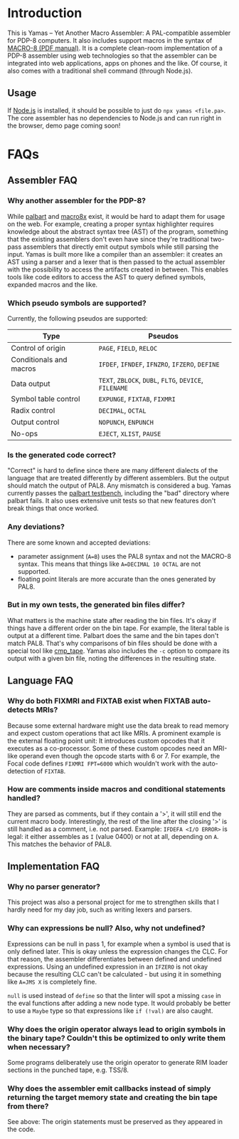 # Introduction
This is Yamas – Yet Another Macro Assembler: A PAL-compatible assembler for PDP-8 computers. It also includes support
macros in the syntax of [MACRO-8 (PDF manual)]. It is a complete clean-room implementation of a PDP-8 assembler using web technologies so that
the assembler can be integrated into web applications, apps on phones and the like. Of course, it also comes with a traditional shell command (through Node.js).

## Usage
If [Node.js](https://nodejs.org) is installed, it should be possible to just do `npx yamas <file.pa>`. The core assembler has no dependencies to Node.js and can run right in the browser, demo page coming soon!

# FAQs
## Assembler FAQ
### Why another assembler for the PDP-8?
While [palbart] and [macro8x] exist, it would be hard to adapt them for usage on the web. For example, creating a proper
syntax highlighter requires knowledge about the abstract syntax tree (AST) of the program, something that the existing
assemblers don't even have since they're traditional two-pass assemblers that directly emit output symbols while still
parsing the input. Yamas is built more like a compiler than an assembler: it creates an AST using a parser and a lexer
that is then passed to the actual assembler with the possibility to access the artifacts created in between. This enables
tools like code editors to access the AST to query defined symbols, expanded macros and the like.

### Which pseudo symbols are supported?
Currently, the following pseudos are supported:

 Type | Pseudos
------|---------
Control of origin       |`PAGE`,    `FIELD`,    `RELOC`
Conditionals and macros |`IFDEF`,   `IFNDEF`,   `IFNZRO`,   `IFZERO`,   `DEFINE`
Data output             |`TEXT`,    `ZBLOCK`,   `DUBL`,     `FLTG`,     `DEVICE`,   `FILENAME`
Symbol table control    |`EXPUNGE`, `FIXTAB`,   `FIXMRI`
Radix control           |`DECIMAL`, `OCTAL`
Output control          |`NOPUNCH`, `ENPUNCH`
No-ops                  |`EJECT`,   `XLIST`,    `PAUSE`

### Is the generated code correct?
"Correct" is hard to define since there are many different dialects of the language that are treated
differently by different assemblers. But the output should match the output of PAL8. Any mismatch is considered
a bug. Yamas currently passes the [palbart testbench], including the "bad" directory where palbart fails.
It also uses extensive unit tests so that new features don't break things that once worked.

### Any deviations?
There are some known and accepted deviations:

* parameter assignment (`A=B`) uses the PAL8 syntax and not the MACRO-8 syntax. This means that things like ``A=DECIMAL 10 OCTAL`` are not supported.
* floating point literals are more accurate than the ones generated by PAL8.

### But in my own tests, the generated bin files differ?
What matters is the machine state after reading the bin files. It's okay if things have a different order on the bin tape.
For example, the literal table is output at a different time. Palbart does the same and the bin tapes don't match PAL8.
That's why comparisons of bin files should be done with a special tool like [cmp_tape]. Yamas also includes the `-c` option to compare its output with a given bin file, noting the differences in the resulting state.

## Language FAQ
### Why do both FIXMRI and FIXTAB exist when FIXTAB auto-detects MRIs?
Because some external hardware might use the data break to read memory and expect custom operations that act like MRIs.
A prominent example is the external floating point unit: It introduces custom opcodes that it executes as a co-processor.
Some of these custom opcodes need an MRI-like operand even though the opcode starts with 6 or 7. For example, the Focal code
defines ``FIXMRI FPT=6000`` which wouldn't work with the auto-detection of `FIXTAB`.

### How are comments inside macros and conditional statements handled?
They are parsed as comments, but if they contain a '>', it will still end the current macro body.
Interestingly, the rest of the line after the closing '>' is still handled as a comment, i.e. not parsed.
Example: ``IFDEFA <I/O ERROR>`` is legal: it either assembles as `I` (value 0400) or not at all, depending on `A`.
This matches the behavior of PAL8.

## Implementation FAQ
### Why no parser generator?
This project was also a personal project for me to strengthen skills that I hardly need for my day job,
such as writing lexers and parsers.

### Why can expressions be null? Also, why not undefined?
Expressions can be null in pass 1, for example when a symbol is used that is only defined later. This is okay unless the expression changes the CLC.
For that reason, the assembler differentiates between defined and undefined expressions. Using an undefined expression in an `IFZERO` is not okay
because the resulting CLC can't be calculated - but using it in something like ``A=JMS X`` is completely fine.

`null` is used instead of `define` so that the linter will spot a missing `case`
in the eval functions after adding a new node type. It would probably be better to
use a `Maybe` type so that expressions like `if (!val)` are also caught.

### Why does the origin operator always lead to origin symbols in the binary tape? Couldn't this be optimized to only write them when necessary?
Some programs deliberately use the origin operator to generate RIM loader sections in the punched tape, e.g. TSS/8.

### Why does the assembler emit callbacks instead of simply returning the target memory state and creating the bin tape from there?
See above: The origin statements must be preserved as they appeared in the code.

[palbart]: http://www.pdp8online.com/ftp/software/palbart/
[macro8x]: http://simh.trailing-edge.com/sources/simtools/crossassemblers/
[palbart testbench]: http://www.pdp8online.com/ftp/software/palbart/testbench/
[cmp_tape]: http://www.pdp8online.com/ftp/software/cmp_tape/
[MACRO-8 (PDF manual)]: http://www.bitsavers.org/pdf/dec/pdp8/software/DEC-08-CMAB-D_MACRO8.pdf
